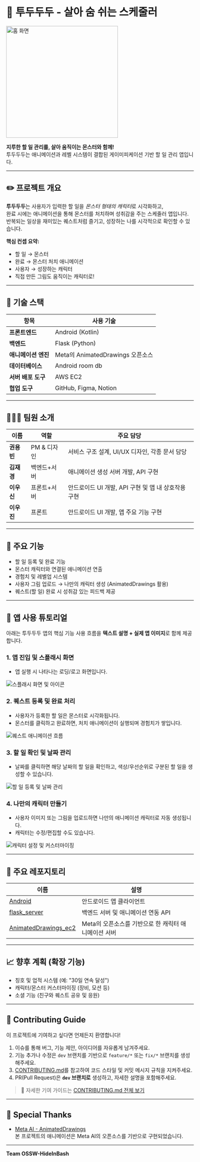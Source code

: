 # 📝 투두두두 - 살아 숨 쉬는 스케줄러

<img src="https://github.com/user-attachments/assets/1c111391-fd80-475f-94a7-ea8f0c95a5f5" alt="홈 화면" width="300"/>



**지루한 할 일 관리를, 살아 움직이는 몬스터와 함께!** <br>
투두두두는 애니메이션과 레벨 시스템이 결합된 게이미피케이션 기반 할 일 관리 앱입니다.

---

## ✏️ 프로젝트 개요

**투두두두**는 사용자가 입력한 할 일을 *몬스터 형태의 캐릭터*로 시각화하고,  
완료 시에는 애니메이션을 통해 몬스터를 처치하며 성취감을 주는 스케줄러 앱입니다.  
반복되는 일상을 재미있는 퀘스트처럼 즐기고, 성장하는 나를 시각적으로 확인할 수 있습니다.

**핵심 컨셉 요약:**
- 할 일 → 몬스터
- 완료 → 몬스터 처치 애니메이션
- 사용자 → 성장하는 캐릭터
- 직접 만든 그림도 움직이는 캐릭터로!

---

## 🔧 기술 스택

| 항목 | 사용 기술 |
|------|------------|
| **프론트엔드** | Android (Kotlin) |
| **백엔드** | Flask (Python) |
| **애니메이션 엔진** | Meta의 AnimatedDrawings 오픈소스 |
| **데이터베이스** | Android room db |
| **서버 배포 도구** | AWS EC2 |
| **협업 도구** | GitHub, Figma, Notion |

---

## 🧑‍🤝‍🧑 팀원 소개

| 이름 | 역할 | 주요 담당 |
|------|------|-----------|
| **권용빈** | PM & 디자인 | 서비스 구조 설계, UI/UX 디자인, 각종 문서 담당 |
| **김재경** | 백엔드+서버 | 애니메이션 생성 서버 개발, API 구현 |
| **이우신** | 프론트+서버 | 안드로이드 UI 개발, API 구현 및 앱 내 상호작용 구현 |
| **이우진** | 프론트 | 안드로이드 UI 개발, 앱 주요 기능 구현 |

---

## 🧩 주요 기능

- 할 일 등록 및 완료 기능
- 몬스터 캐릭터와 연결된 애니메이션 연출
- 경험치 및 레벨업 시스템
- 사용자 그림 업로드 → 나만의 캐릭터 생성 (AnimatedDrawings 활용)
- 퀘스트(할 일) 완료 시 성취감 있는 피드백 제공

---
## 🧪 앱 사용 튜토리얼

아래는 투두두두 앱의 핵심 기능 사용 흐름을 **텍스트 설명 + 실제 앱 이미지**로 함께 제공합니다.


### 1. 앱 진입 및 스플래시 화면

- 앱 실행 시 나타나는 로딩/로고 화면입니다.

![스플래시 화면 및 아이콘](./e81ea5ce-6fef-44f7-b0f6-24bf9b8b48b0.png)


### 2. 퀘스트 등록 및 완료 처리

- 사용자가 등록한 할 일은 몬스터로 시각화됩니다.
- 몬스터를 클릭하고 완료하면, 처치 애니메이션이 실행되며 경험치가 쌓입니다.

![퀘스트 애니메이션 흐름](./a3eb2fbd-9a0a-40ba-a911-6d3f5799fac4.png)


### 3. 할 일 확인 및 날짜 관리

- 날짜를 클릭하면 해당 날짜의 할 일을 확인하고, 색상/우선순위로 구분된 할 일을 생성할 수 있습니다.

![할 일 등록 및 날짜 관리](./81747f16-761c-4e26-948e-f11a36a38b59.png)


### 4. 나만의 캐릭터 만들기

- 사용자 이미지 또는 그림을 업로드하면 나만의 애니메이션 캐릭터로 자동 생성됩니다.
- 캐릭터는 수정/편집할 수도 있습니다.

![캐릭터 설정 및 커스터마이징](./9c53ea79-a871-418f-8881-b31657fc140d.png)


---
## 📁 주요 레포지토리

| 이름 | 설명 |
|------|------|
| [Android](https://github.com/OSSW-HideInBash/Android) | 안드로이드 앱 클라이언트 |
| [flask_server](https://github.com/OSSW-HideInBash/flask_server) | 백엔드 서버 및 애니메이션 연동 API |
| [AnimatedDrawings_ec2](https://github.com/OSSW-HideInBash/AnimatedDrawings_ec2) | Meta의 오픈소스를 기반으로 한 캐릭터 애니메이션 서버 |

---

## 📈 향후 계획 (확장 기능)

- 칭호 및 업적 시스템 (예: "30일 연속 달성")
- 캐릭터/몬스터 커스터마이징 (장비, 모션 등)
- 소셜 기능 (친구와 퀘스트 공유 및 응원)

---

## 🤝 Contributing Guide

이 프로젝트에 기여하고 싶다면 언제든지 환영합니다!

1. 이슈를 통해 버그, 기능 제안, 아이디어를 자유롭게 남겨주세요.
2. 기능 추가나 수정은 `dev` 브랜치를 기반으로 `feature/*` 또는 `fix/*` 브랜치를 생성해주세요.
3. [CONTRIBUTING.md](https://github.com/OSSW-HideInBash/.github/blob/main/CONTRIBUTING.md)를 참고하여 코드 스타일 및 커밋 메시지 규칙을 지켜주세요.
4. PR(Pull Request)은 **`dev` 브랜치로** 생성하고, 자세한 설명을 포함해주세요.

> 🔗 자세한 기여 가이드는 [CONTRIBUTING.md 전체 보기](https://github.com/OSSW-HideInBash/.github/blob/main/CONTRIBUTING.md)

---

## 🙏 Special Thanks

- [Meta AI - AnimatedDrawings](https://github.com/facebookresearch/AnimatedDrawings)  
  본 프로젝트의 애니메이션은 Meta AI의 오픈소스를 기반으로 구현되었습니다.

---

**Team OSSW-HideInBash**
